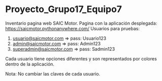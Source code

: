 # Proyecto_Grupo17_Equipo7
Inventario pagina web SAIC Motor.
Pagina con la aplicación desplegada: https://saicmotor.pythonanywhere.com/
Usuarios para pruebas:
1. usuario@saicmotor.com => pass: Usuario123
2. admin@saicmotor.com => pass: Admin123
3. superadmin@saicmotor.com => pass: Sadmin123

Cada usuario tiene opciones diferentes y son representados por colores dentro de la aplicación.

Nota: No cambiar las claves de cada usuario.
